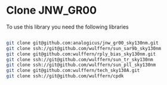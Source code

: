 # Clone JNW_GR00


To use this library you need the following libraries


```bash

git clone git@github.com:analogicus/jnw_gr00_sky130nm.git
git clone ssh://git@github.com/wulffern/sun_sar9b_sky130nm
git clone git@github.com:wulffern/rply_bias_sky130nm.git
git clone ssh://git@github.com/wulffern/sun_tr_sky130nm
git clone ssh://git@github.com/wulffern/sun_pll_sky130nm
git clone git@github.com:wulffern/tech_sky130A.git
git clone ssh://git@github.com/wulffern/cpdk
```


